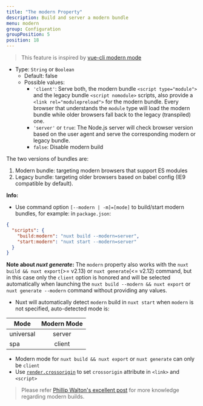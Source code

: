 ```yaml
---
title: "The modern Property"
description: Build and server a modern bundle
menu: modern
group: Configuration
groupPosition: 5
position: 18
---
```


> This feature is inspired by [vue-cli modern mode](https://cli.vuejs.org/guide/browser-compatibility.html#modern-mode)

- Type: `String` or `Boolean`
  - Default: false
  - Possible values:
    - `'client'`: Serve both, the modern bundle `<script type="module">` and the legacy bundle `<script nomodule>` scripts, also provide a `<link rel="modulepreload">` for the modern bundle. Every browser that understands the `module` type will load the modern bundle while older browsers fall back to the legacy (transpiled) one.
    - `'server'` or `true`: The Node.js server will check browser version based on the user agent and serve the corresponding modern or legacy bundle.
    - `false`: Disable modern build

The two versions of bundles are:

1. Modern bundle: targeting modern browsers that support ES modules
1. Legacy bundle: targeting older browsers based on babel config (IE9 compatible by default).

**Info:**

- Use command option `[--modern | -m]=[mode]` to build/start modern bundles, for example: in `package.json`:

```json
{
  "scripts": {
    "build:modern": "nuxt build --modern=server",
    "start:modern": "nuxt start --modern=server"
  }
}
```

**Note about _nuxt generate_:** The `modern` property also works with the `nuxt build && nuxt export`(>= v2.13) or `nuxt generate`(<= v2.12) command, but in this case only the `client` option is honored and will be selected automatically when launching the `nuxt build --modern && nuxt export` or `nuxt generate --modern` command without providing any values.

- Nuxt will automatically detect `modern` build in `nuxt start` when `modern` is not specified, auto-detected mode is:

| Mode      | Modern Mode |
| --------- | :---------: |
| universal |   server    |
| spa       |   client    |

- Modern mode for `nuxt build && nuxt export` or `nuxt generate` can only be `client`
- Use [`render.crossorigin`](/api/configuration-render#crossorigin) to set `crossorigin` attribute in `<link>` and `<script>`

> Please refer [Phillip Walton's excellent post](https://philipwalton.com/articles/deploying-es2015-code-in-production-today/) for more knowledge regarding modern builds.
